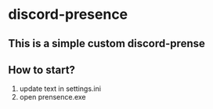# discord-presence
## This is a simple custom discord-prense
## How to start?
1. update text in settings.ini
2. open prensence.exe
